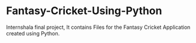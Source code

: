 # Fantasy-Cricket-Using-Python
Internshala final project, It contains Files for the Fantasy Cricket Application created using Python.
